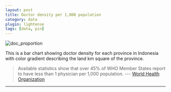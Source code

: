 ```yaml
---
layout: post
title: Doctor density per 1,000 population
category: data
plugin: lightense
tags: [data, pin]
---
```


![doc_proportion](/assets/img/img1.png)

This is a bar chart showing doctor density for each province in Indonesia with color gradient describing the land km square of the province.

> Available statistics show that over 45% of WHO Member States report to have less than 1 physician
per 1,000 population.
> --- [World Health Organization](https://www.who.int/gho/health_workforce/physicians_density/en/)

---
